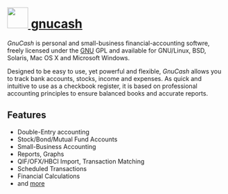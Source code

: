 # [<img src="https://cdn.rawgit.com/chocolatey/chocolatey-coreteampackages/edba4a5849ff756e767cba86641bea97ff5721fe/icons/gnucash.svg" height="48" width="48" /> gnucash](https://chocolatey.org/packages/gnucash)

*GnuCash* is personal and small-business financial-accounting softwre,
freely licensed under the [GNU](http://www.gnu.org/) GPL and available for GNU/Linux, BSD, Solaris, Mac OS X and Microsoft Windows.

Designed to be easy to use, yet powerful and flexible, *GnuCash* allows you to track bank accounts, stocks, income and expenses.
As quick and intuitive to use as a checkbook register,
it is based on professional accounting principles to ensure balanced books and accurate reports.

## Features
* Double-Entry accounting
* Stock/Bond/Mutual Fund Accounts
* Small-Business Accounting
* Reports, Graphs
* QIF/OFX/HBCI Import, Transaction Matching
* Scheduled Transactions
* Financial Calculations
* and [more](https://www.gnucash.org/features.phtml)
